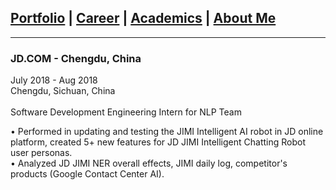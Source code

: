 ## [Portfolio](https://yizhuowu.github.io/) | [Career](https://yizhuowu.github.io/career) | [Academics](https://yizhuowu.github.io/academics) | [About Me](https://yizhuowu.github.io/about)
---

### JD.COM - Chengdu, China

July 2018 - Aug 2018<br>
Chengdu, Sichuan, China<br>
<br>
Software Development Engineering Intern for NLP Team<br>

• Performed in updating and testing the JIMI Intelligent AI robot in JD online platform, created 5+ new features for JD JIMI Intelligent Chatting Robot user personas.<br>
• Analyzed JD JIMI NER overall effects, JIMI daily log, competitor's products (Google Contact Center AI).<br>